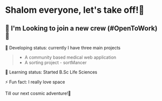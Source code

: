 # Shalom everyone, let's take off!🚀

## 💼 I'm Looking to join a new crew (#OpenToWork) 💼

🔭 Developing status: currently I have three main projects
>- A community based medical web application
>- A sorting project - sortMancer

🌱 Learning status: Started B.Sc Life Sciences

⚡ Fun fact: I really love space

Till our next cosmic adventure!🚀
